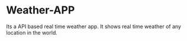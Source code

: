 # Weather-APP

Its a API based real time weather app. It shows real time weather of any location in the world.
